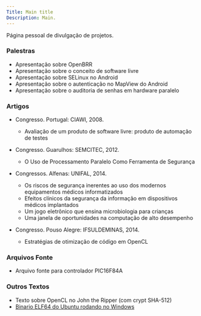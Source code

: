 ```yaml
---
Title: Main title
Description: Main.
---
```


Página pessoal de divulgação de projetos.

### Palestras

- Apresentação sobre OpenBRR
- Apresentação sobre o conceito de software livre
- Apresentação sobre SELinux no Android
- Apresentação sobre o autenticação no MapView do Android
- Apresentação sobre o auditoria de senhas em hardware paralelo

### Artigos

* Congresso. Portugal: CIAWI, 2008.
  - Avaliação de um produto de software livre: produto de automação de testes

* Congresso. Guarulhos: SEMCITEC, 2012.
  - O Uso de Processamento Paralelo Como Ferramenta de Segurança

* Congressos. Alfenas: UNIFAL, 2014.
  - Os riscos de segurança inerentes ao uso dos modernos equipamentos médicos informatizados
  - Efeitos clínicos da segurança da informação em dispositivos médicos implantados
  - Um jogo eletrônico que ensina microbiologia para crianças
  - Uma janela de oportunidades na computação de alto desempenho

* Congresso. Pouso Alegre: IFSULDEMINAS, 2014.
  - Estratégias de otimização de código em OpenCL

### Arquivos Fonte
- Arquivo fonte para controlador PIC16F84A

### Outros Textos
- Texto sobre OpenCL no John the Ripper (com crypt SHA-512)
- [Binario ELF64 do Ubuntu rodando no Windows](./outros/winux.htm)
